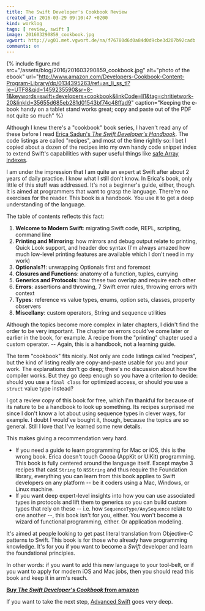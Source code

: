 ```yaml
---
title: The Swift Developer's Cookbook Review
created_at: 2016-03-29 09:10:47 +0200
kind: worklog
tags: [ review, swift ]
image: 201603290859_cookbook.jpg
vgwort: http://vg01.met.vgwort.de/na/f76780d6d0a84d0d9cbe3d207b92cadb
comments: on
---
```


{% include figure.md src="/assets/blog/2016/201603290859_cookbook.jpg" alt="photo of the ebook" url="http://www.amazon.com/Developers-Cookbook-Content-Program-Library/dp/0134395263/ref=as_li_ss_tl?ie=UTF8&qid=1459235590&sr=8-1&keywords=swift+developers+cookbook&linkCode=ll1&tag=chritietwork-20&linkId=35655d685eb281d01543bf74c48ffad9" caption="Keeping the e-book handy on a tablet stand works great; copy and paste out of the PDF not quite so much" %}

Although I knew there's a "cookbook" book series, I haven't read any of these before I read [Erica Sadun's *The Swift Developer's Handbook*][cb]. The code listings are called "recipes", and most of the time rightly so: I bet I copied about a dozen of the recipes into my own handy code snippet index to extend Swift's capabilities with super useful things like [safe Array indexes][arr].

I am under the impression that I am quite an expert at Swift after about 2 years of daily practice. I know what I still don't know. In Erica's book, only little of this stuff was addressed. It's not a beginner's guide, either, though. It is aimed at programmers that want to grasp the language. There're no exercises for the reader. This book is a handbook. You use it to get a deep understanding of the language.

The table of contents reflects this fact:

1. **Welcome to Modern Swift**: migrating Swift code, REPL, scripting, command line
2. **Printing and Mirroring**: how mirrors and debug output relate to printing, Quick Look support, and header doc syntax (I'm always amazed how much low-level printing features are available which I don't need in my work)
3. **Optionals?!**: unwrapping Optionals first and foremost
4. **Closures and Functions**: anatomy of a function, tuples, currying
5. **Generics and Protocols**: how these two overlap and require each other
6. **Errors**: assertions and throwing, 7 Swift error rules, throwing errors with context
7. **Types**: reference vs value types, enums, option sets, classes, property observers
8. **Miscellany**: custom operators, String and sequence utilities

Although the topics become more complex in later chapters, I didn't find the order to be very important. The chapter on errors could've come later or earlier in the book, for example. A recipe from the "printing" chapter used a custom operator. -- Again, this is a handbook, not a learning guide.

The term "cookbook" fits nicely. Not only are code listings called "recipes", but the kind of listing really are copy-and-paste usable for you and your work. The explanations don't go deep; there's no discussion about how the compiler works. But they go deep enough so you have a criterion to decide: should you use a `final class` for optimized access, or should you use a `struct` value type instead?

I got a review copy of this book for free, which I'm thankful for because of its nature to be a handbook to look up something. Its recipes surprised me since I don't know a lot about using sequence types in clever ways, for example. I doubt I would've bought it, though, because the topics are so general. Still I love that I've learned some new details.

This makes giving a recommendation very hard. 

* If you need a guide to learn programming for Mac or iOS, this is the wrong book. Erica doesn't touch Cocoa (AppKit or UIKit) programming. This book is fully centered around the language itself. Except maybe 3 recipes that cast `String` to `NSString` and thus require the Foundation library, everything you can learn from this book applies to Swift developers on any platform -- be it coders using a Mac, Windows, or Linux machine.
* If you want deep expert-level insights into how you can use associated types in protocols and lift them to generics so you can build custom types that rely on these -- i.e. how `SequenceType/AnySequence` relate to one another --, this book isn't for you, either. You won't become a wizard of functional programming, either. Or application modeling.

It's aimed at people looking to get past literal translation from Objective-C patterns to Swift. This book is for those who already have programming knowledge. It's for you if you want to become a _Swift_ developer and learn the foundational principles.

In other words: if you want to add this new language to your tool-belt, or if you want to apply for modern iOS and Mac jobs, then you should read this book and keep it in arm's reach.

**[Buy _The Swift Developer's Cookbook_ from amazon][cb]**

If you want to take the next step, [Advanced Swift](https://gumroad.com/a/642135155/NcqF) goes very deep.


[arr]: http://ericasadun.com/2015/06/01/swift-safe-array-indexing-my-favorite-thing-of-the-new-week/
[cb]: http://www.amazon.com/Developers-Cookbook-Content-Program-Library/dp/0134395263/ref=as_li_ss_tl?ie=UTF8&qid=1459235590&sr=8-1&keywords=swift+developers+cookbook&linkCode=ll1&tag=chritietwork-20&linkId=35655d685eb281d01543bf74c48ffad9

